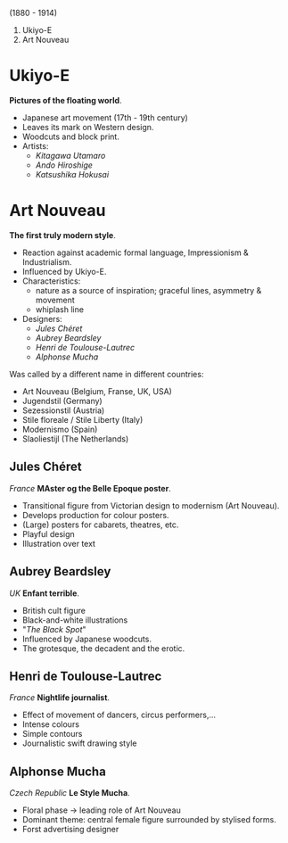 (1880 - 1914)

1. Ukiyo-E
2. Art Nouveau

# Ukiyo-E

**Pictures of the floating world**.

- Japanese art movement (17th - 19th century)
- Leaves its mark on Western design.
- Woodcuts and block print.
- Artists:
  - _Kitagawa Utamaro_
  - _Ando Hiroshige_
  - _Katsushika Hokusai_

# Art Nouveau

**The first truly modern style**.

- Reaction against academic formal language, Impressionism & Industrialism.
- Influenced by Ukiyo-E.
- Characteristics:
  - nature as a source of inspiration; graceful lines, asymmetry & movement
  - whiplash line
- Designers:
  - _Jules Chéret_
  - _Aubrey Beardsley_
  - _Henri de Toulouse-Lautrec_
  - _Alphonse Mucha_

Was called by a different name in different countries:

- Art Nouveau (Belgium, Franse, UK, USA)
- Jugendstil (Germany)
- Sezessionstil (Austria)
- Stile floreale / Stile Liberty (Italy)
- Modernismo (Spain)
- Slaoliestijl (The Netherlands)

## Jules Chéret

_France_
**MAster og the Belle Epoque poster**.

- Transitional figure from Victorian design to modernism (Art Nouveau).
- Develops production for colour posters.
- (Large) posters for cabarets, theatres, etc.
- Playful design
- Illustration over text

## Aubrey Beardsley

_UK_
**Enfant terrible**.

- British cult figure
- Black-and-white illustrations
- "_The Black Spot_"
- Influenced by Japanese woodcuts.
- The grotesque, the decadent and the erotic.

## Henri de Toulouse-Lautrec

_France_
**Nightlife journalist**.

- Effect of movement of dancers, circus performers,...
- Intense colours
- Simple contours
- Journalistic swift drawing style

## Alphonse Mucha

_Czech Republic_
**Le Style Mucha**.

- Floral phase -> leading role of Art Nouveau
- Dominant theme: central female figure surrounded by stylised forms.
- Forst advertising designer